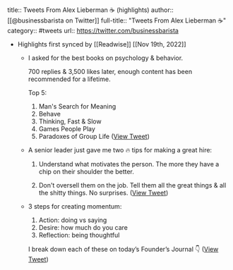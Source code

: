 title:: Tweets From Alex Lieberman ☕️ (highlights)
author:: [[@businessbarista on Twitter]]
full-title:: "Tweets From Alex Lieberman ☕️"
category:: #tweets
url:: https://twitter.com/businessbarista

- Highlights first synced by [[Readwise]] [[Nov 19th, 2022]]
	- I asked for the best books on psychology & behavior. 
	  
	  700 replies & 3,500 likes later, enough content has been recommended for a lifetime. 
	  
	  Top 5: 
	  
	  1) Man's Search for Meaning
	  2) Behave
	  3) Thinking, Fast & Slow
	  4) Games People Play
	  5) Paradoxes of Group Life ([View Tweet](https://twitter.com/businessbarista/status/1418933804492787734))
	- A senior leader just gave me two 🔥 tips for making a great hire: 
	  
	  1) Understand what motivates the person. The more they have a chip on their shoulder the better. 
	  
	  2) Don't oversell them on the job. Tell them all the great things & all the shitty things. No surprises. ([View Tweet](https://twitter.com/businessbarista/status/1441415975346184195))
	- 3 steps for creating momentum:
	  
	  1) Action: doing vs saying 
	  2) Desire: how much do you care
	  3) Reflection: being thoughtful 
	  
	  I break down each of these on today’s Founder’s Journal 👇 ([View Tweet](https://twitter.com/businessbarista/status/1450561946793689091))